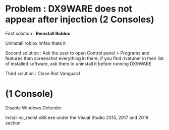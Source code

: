 # Problem : DX9WARE does not appear after injection (2 Consoles)

First solution : **Reinstall Roblox**

Uninstall roblox lmfao thats it

Second solution : Ask the user to open Control panel > Programs and features then screenshot everything in there, if you find rivatuner in their list of installed software, ask them to uninstall it before running DX9WARE

Third solution : Close Riot Vanguard

# (1 Console)
Disable Windows Defender

Install vc_redist.x86.exe under the Visual Studio 2015, 2017 and 2019 section
